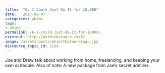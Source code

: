 ```yaml
---
title:  "6: I Could Just Do It for 10,000"
date:   2017-08-07
categories: whims
tags:
- whims
permalink: /6-i-could-just-do-it-for-10000/
external: http://whimsthatwork.fm/6/
image: /assets/posts/whimsthatworklogo.jpg
discourse_topic_id: 1154
---
```

Joe and Drew talk about working from home, freelancing, and keeping your own schedule. Also of note: A new package from Joe’s secret admirer.
<!--more-->